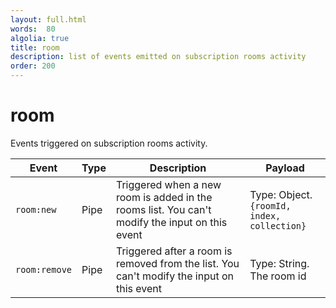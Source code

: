 ```yaml
---
layout: full.html
words:  80
algolia: true
title: room
description: list of events emitted on subscription rooms activity
order: 200
---
```


# room

Events triggered on subscription rooms activity.

| Event | Type | Description | Payload |
|-------|------|-------------|---------|
| `room:new` | Pipe | Triggered when a new room is added in the rooms list. You can't modify the input on this event | Type: Object. <br> `{roomId, index, collection}` |
| `room:remove` | Pipe | Triggered after a room is removed from the list. You can't modify the input on this event | Type: String.<br> The room id |
